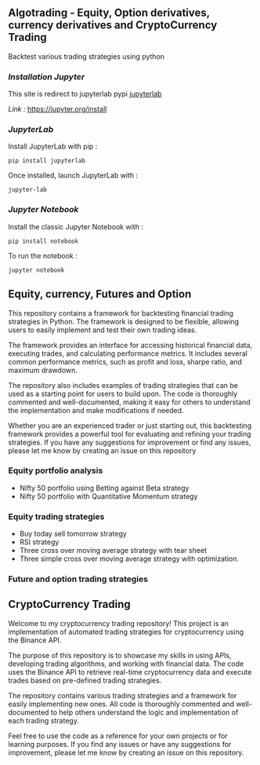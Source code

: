 ## Algotrading - Equity, Option derivatives, currency derivatives and CryptoCurrency Trading
Backtest various trading strategies using python

### ***Installation Jupyter***

This site is redirect to jupyterlab pypi  [jupyterlab](https://pypi.org/project/jupyterlab/)

*Link :* https://jupyter.org/install

### *JupyterLab*

Install JupyterLab with pip :
~~~ 
pip install jupyterlab 
~~~
Once installed, launch JupyterLab with :
~~~ 
jupyter-lab 
~~~

### *Jupyter Notebook*

Install the classic Jupyter Notebook with :
~~~
pip install notebook
~~~
To run the notebook :
~~~
jupyter notebook
~~~

## **Equity, currency, Futures and Option**

This repository contains a framework for backtesting financial trading strategies in Python. The framework is designed to be flexible, allowing users to easily implement and test their own trading ideas.

The framework provides an interface for accessing historical financial data, executing trades, and calculating performance metrics. It includes several common performance metrics, such as profit and loss, sharpe ratio, and maximum drawdown.

The repository also includes examples of trading strategies that can be used as a starting point for users to build upon. The code is thoroughly commented and well-documented, making it easy for others to understand the implementation and make modifications if needed.

Whether you are an experienced trader or just starting out, this backtesting framework provides a powerful tool for evaluating and refining your trading strategies. If you have any suggestions for improvement or find any issues, please let me know by creating an issue on this repository

### Equity portfolio analysis

- Nifty 50 portfolio using Betting against Beta strategy
- Nifty 50 portfolio with Quantitative Momentum strategy

### Equity trading strategies

- Buy today sell tomorrow strategy
- RSI strategy
- Three cross over moving average strategy with tear sheet
- Three simple cross over moving average strategy with optimization.

### Future and option trading strategies

## **CryptoCurrency Trading**

Welcome to my cryptocurrency trading repository! This project is an implementation of automated trading strategies for cryptocurrency using the Binance API.

The purpose of this repository is to showcase my skills in using APIs, developing trading algorithms, and working with financial data. The code uses the Binance API to retrieve real-time cryptocurrency data and execute trades based on pre-defined trading strategies.

The repository contains various trading strategies and a framework for easily implementing new ones. All code is thoroughly commented and well-documented to help others understand the logic and implementation of each trading strategy.

Feel free to use the code as a reference for your own projects or for learning purposes. If you find any issues or have any suggestions for improvement, please let me know by creating an issue on this repository.